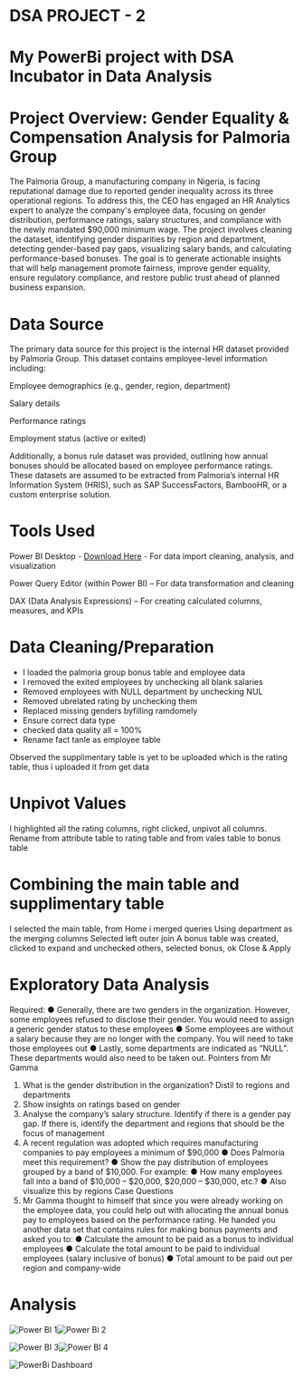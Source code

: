 # DSA PROJECT - 2
# My PowerBi project with DSA Incubator in Data Analysis
# Project Overview: Gender Equality & Compensation Analysis for Palmoria Group
The Palmoria Group, a manufacturing company in Nigeria, is facing reputational damage due to reported gender inequality across its three operational regions. To address this, the CEO has engaged an HR Analytics expert to analyze the company's employee data, focusing on gender distribution, performance ratings, salary structures, and compliance with the newly mandated $90,000 minimum wage. The project involves cleaning the dataset, identifying gender disparities by region and department, detecting gender-based pay gaps, visualizing salary bands, and calculating performance-based bonuses. The goal is to generate actionable insights that will help management promote fairness, improve gender equality, ensure regulatory compliance, and restore public trust ahead of planned business expansion.
# Data Source
The primary data source for this project is the internal HR dataset provided by Palmoria Group. This dataset contains employee-level information including:

Employee demographics (e.g., gender, region, department)

Salary details

Performance ratings

Employment status (active or exited)

Additionally, a bonus rule dataset was provided, outlining how annual bonuses should be allocated based on employee performance ratings. These datasets are assumed to be extracted from Palmoria’s internal HR Information System (HRIS), such as SAP SuccessFactors, BambooHR, or a custom enterprise solution.
# Tools Used
Power BI Desktop - [Download Here](https://www.bing.com/search?q=powerbi+link&cvid=9eb952e08617473f8456dd58f6fb4a2a&gs_lcrp=EgRlZGdlKgYIABBFGDkyBggAEEUYOTIGCAEQABhAMgYIAhAAGEAyBggDEAAYQDIGCAQQABhAMgYIBRAAGEAyBggGEAAYQDIGCAcQABhAMgYICBAAGEDSAQg1NDk5ajBqNKgCCLACAQ&FORM=ANAB01&PC=U531) - For data import cleaning, analysis, and visualization 

Power Query Editor (within Power BI) – For data transformation and cleaning

DAX (Data Analysis Expressions) – For creating calculated columns, measures, and KPIs

# Data Cleaning/Preparation 
* I loaded the palmoria group bonus table and employee data 
* I removed the exited employees by unchecking all blank salaries
* Removed employees with NULL department by unchecking NUL
* Removed ubrelated rating by unchecking them
* Replaced missing genders byfilling ramdomely
* Ensure correct data type
* checked data quality all = 100%
* Rename fact tanle as employee table

Observed the supplimentary table is yet to be uploaded which is the rating table, thus i uploaded it from get data

# Unpivot Values
I highlighted all the rating columns, right clicked, unpivot all columns.
Rename from attribute table to rating table and from vales table to bonus table

# Combining the main table and supplimentary table
I selected the main table, from Home i merged queries
Using department as the merging columns
Selected left outer join
A bonus table was created, clicked to expand and unchecked others, selected bonus, ok
Close & Apply

# Exploratory Data Analysis


Required:
● Generally, there are two genders in the organization. However, some employees refused to disclose their gender. You would need to assign a generic gender status to these employees
● Some employees are without a salary because they are no longer with the company. You will need to take those employees out
● Lastly, some departments are indicated as “NULL”. These departments would also need to be taken out.
Pointers from Mr Gamma
1. What is the gender distribution in the organization? Distil to regions and departments
2. Show insights on ratings based on gender
3. Analyse the company’s salary structure. Identify if there is a gender pay gap. If there is, identify the department and regions that should be the focus of management
4. A recent regulation was adopted which requires manufacturing companies to pay employees a minimum of $90,000
● Does Palmoria meet this requirement?
● Show the pay distribution of employees grouped by a band of $10,000. For example:
● How many employees fall into a band of $10,000 – $20,000, $20,000 – $30,000, etc.?
● Also visualize this by regions
Case Questions
5. Mr Gamma thought to himself that since you were already working on the employee data, you could help out with allocating the annual bonus pay to employees based on the
performance rating. He handed you another data set that contains rules for making bonus payments and asked you to:
● Calculate the amount to be paid as a bonus to individual employees
● Calculate the total amount to be paid to individual employees (salary inclusive of bonus)
● Total amount to be paid out per region and company-wide



# Analysis
![Power BI 1](https://github.com/user-attachments/assets/7087d997-6741-4c08-ae51-b0c641893266)![Power Bi 2](https://github.com/user-attachments/assets/e70a0df2-33d5-4f4d-bed5-82f661a94f9b)


  ![Power BI 3](https://github.com/user-attachments/assets/64019612-b646-4702-9ec9-19df8a63aef6)![Power BI 4](https://github.com/user-attachments/assets/ee02acfb-d301-4254-9868-959f42b336e1)


![PowerBi Dashboard](https://github.com/user-attachments/assets/fa80a57c-3c7f-40b7-9d97-2f7266d9955a)
